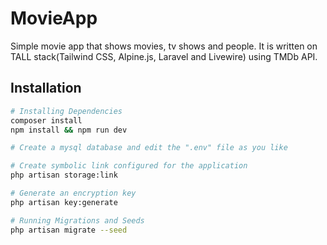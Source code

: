 # MovieApp

Simple movie app that shows movies, tv shows and people. It is written on TALL stack(Tailwind CSS, Alpine.js, Laravel and Livewire) using TMDb API.

## Installation

```bash
# Installing Dependencies
composer install
npm install && npm run dev

# Create a mysql database and edit the ".env" file as you like

# Create symbolic link configured for the application
php artisan storage:link

# Generate an encryption key
php artisan key:generate

# Running Migrations and Seeds
php artisan migrate --seed
```
